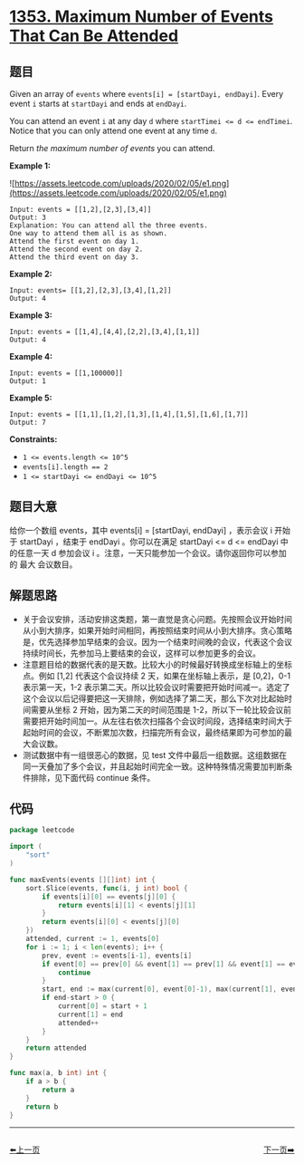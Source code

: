 # [1353. Maximum Number of Events That Can Be Attended](https://leetcode.com/problems/maximum-number-of-events-that-can-be-attended/)


## 题目

Given an array of `events` where `events[i] = [startDayi, endDayi]`. Every event `i` starts at `startDayi` and ends at `endDayi`.

You can attend an event `i` at any day `d` where `startTimei <= d <= endTimei`. Notice that you can only attend one event at any time `d`.

Return *the maximum number of events* you can attend.

**Example 1:**

![https://assets.leetcode.com/uploads/2020/02/05/e1.png](https://assets.leetcode.com/uploads/2020/02/05/e1.png)

```
Input: events = [[1,2],[2,3],[3,4]]
Output: 3
Explanation: You can attend all the three events.
One way to attend them all is as shown.
Attend the first event on day 1.
Attend the second event on day 2.
Attend the third event on day 3.

```

**Example 2:**

```
Input: events= [[1,2],[2,3],[3,4],[1,2]]
Output: 4

```

**Example 3:**

```
Input: events = [[1,4],[4,4],[2,2],[3,4],[1,1]]
Output: 4

```

**Example 4:**

```
Input: events = [[1,100000]]
Output: 1

```

**Example 5:**

```
Input: events = [[1,1],[1,2],[1,3],[1,4],[1,5],[1,6],[1,7]]
Output: 7

```

**Constraints:**

- `1 <= events.length <= 10^5`
- `events[i].length == 2`
- `1 <= startDayi <= endDayi <= 10^5`

## 题目大意

给你一个数组 events，其中 events[i] = [startDayi, endDayi] ，表示会议 i 开始于 startDayi ，结束于 endDayi 。你可以在满足 startDayi <= d <= endDayi 中的任意一天 d 参加会议 i 。注意，一天只能参加一个会议。请你返回你可以参加的 最大 会议数目。

## 解题思路

- 关于会议安排，活动安排这类题，第一直觉是贪心问题。先按照会议开始时间从小到大排序，如果开始时间相同，再按照结束时间从小到大排序。贪心策略是，优先选择参加早结束的会议。因为一个结束时间晚的会议，代表这个会议持续时间长，先参加马上要结束的会议，这样可以参加更多的会议。
- 注意题目给的数据代表的是天数。比较大小的时候最好转换成坐标轴上的坐标点。例如 [1,2] 代表这个会议持续 2 天，如果在坐标轴上表示，是 [0,2]，0-1 表示第一天，1-2 表示第二天。所以比较会议时需要把开始时间减一。选定了这个会议以后记得要把这一天排除，例如选择了第二天，那么下次对比起始时间需要从坐标 2 开始，因为第二天的时间范围是 1-2，所以下一轮比较会议前需要把开始时间加一。从左往右依次扫描各个会议时间段，选择结束时间大于起始时间的会议，不断累加次数，扫描完所有会议，最终结果即为可参加的最大会议数。
- 测试数据中有一组很恶心的数据，见 test 文件中最后一组数据。这组数据在同一天叠加了多个会议，并且起始时间完全一致。这种特殊情况需要加判断条件排除，见下面代码 continue 条件。

## 代码

```go
package leetcode

import (
	"sort"
)

func maxEvents(events [][]int) int {
	sort.Slice(events, func(i, j int) bool {
		if events[i][0] == events[j][0] {
			return events[i][1] < events[j][1]
		}
		return events[i][0] < events[j][0]
	})
	attended, current := 1, events[0]
	for i := 1; i < len(events); i++ {
		prev, event := events[i-1], events[i]
		if event[0] == prev[0] && event[1] == prev[1] && event[1] == event[0] {
			continue
		}
		start, end := max(current[0], event[0]-1), max(current[1], event[1])
		if end-start > 0 {
			current[0] = start + 1
			current[1] = end
			attended++
		}
	}
	return attended
}

func max(a, b int) int {
	if a > b {
		return a
	}
	return b
}
```


----------------------------------------------
<div style="display: flex;justify-content: space-between;align-items: center;">
<p><a href="https://books.halfrost.com/leetcode/ChapterFour/1300~1399/1337.The-K-Weakest-Rows-in-a-Matrix/">⬅️上一页</a></p>
<p><a href="https://books.halfrost.com/leetcode/ChapterFour/1300~1399/1380.Lucky-Numbers-in-a-Matrix/">下一页➡️</a></p>
</div>
